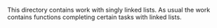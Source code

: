 This directory contains work with singly linked lists. As usual the work contains functions completing certain tasks with linked lists.